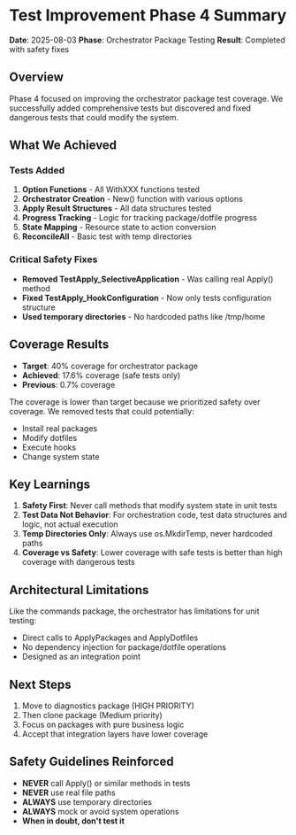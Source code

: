 # Test Improvement Phase 4 Summary

**Date**: 2025-08-03
**Phase**: Orchestrator Package Testing
**Result**: Completed with safety fixes

## Overview

Phase 4 focused on improving the orchestrator package test coverage. We successfully added comprehensive tests but discovered and fixed dangerous tests that could modify the system.

## What We Achieved

### Tests Added
1. **Option Functions** - All WithXXX functions tested
2. **Orchestrator Creation** - New() function with various options
3. **Apply Result Structures** - All data structures tested
4. **Progress Tracking** - Logic for tracking package/dotfile progress
5. **State Mapping** - Resource state to action conversion
6. **ReconcileAll** - Basic test with temp directories

### Critical Safety Fixes
- **Removed TestApply_SelectiveApplication** - Was calling real Apply() method
- **Fixed TestApply_HookConfiguration** - Now only tests configuration structure
- **Used temporary directories** - No hardcoded paths like /tmp/home

## Coverage Results

- **Target**: 40% coverage for orchestrator package
- **Achieved**: 17.6% coverage (safe tests only)
- **Previous**: 0.7% coverage

The coverage is lower than target because we prioritized safety over coverage. We removed tests that could potentially:
- Install real packages
- Modify dotfiles
- Execute hooks
- Change system state

## Key Learnings

1. **Safety First**: Never call methods that modify system state in unit tests
2. **Test Data Not Behavior**: For orchestration code, test data structures and logic, not actual execution
3. **Temp Directories Only**: Always use os.MkdirTemp, never hardcoded paths
4. **Coverage vs Safety**: Lower coverage with safe tests is better than high coverage with dangerous tests

## Architectural Limitations

Like the commands package, the orchestrator has limitations for unit testing:
- Direct calls to ApplyPackages and ApplyDotfiles
- No dependency injection for package/dotfile operations
- Designed as an integration point

## Next Steps

1. Move to diagnostics package (HIGH PRIORITY)
2. Then clone package (Medium priority)
3. Focus on packages with pure business logic
4. Accept that integration layers have lower coverage

## Safety Guidelines Reinforced

- **NEVER** call Apply() or similar methods in tests
- **NEVER** use real file paths
- **ALWAYS** use temporary directories
- **ALWAYS** mock or avoid system operations
- **When in doubt, don't test it**
